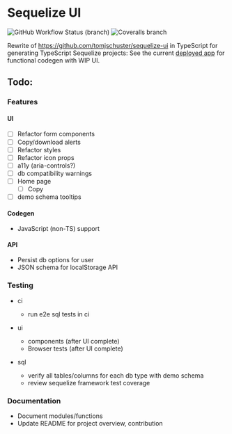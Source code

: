 # Sequelize UI

![GitHub Workflow Status (branch)](https://img.shields.io/github/workflow/status/tomjschuster/sequelize-ui-ts/CI/main)
![Coveralls branch](https://img.shields.io/coveralls/github/tomjschuster/sequelize-ui-ts/main)

Rewrite of https://github.com/tomjschuster/sequelize-ui in TypeScript for generating TypeScript Sequelize projects: See the current [deployed app](https://sequelize-ui-ts.web.app/) for functional codegen with WIP UI.

## Todo:

### Features

#### UI

- [ ] Refactor form components
- [ ] Copy/download alerts
- [ ] Refactor styles
- [ ] Refactor icon props
- [ ] a11y (aria-controls?)
- [ ] db compatibility warnings
- [ ] Home page
  - [ ] Copy
- [ ] demo schema tooltips

#### Codegen

- JavaScript (non-TS) support

#### API

- Persist db options for user
- JSON schema for localStorage API

### Testing

- ci

  - run e2e sql tests in ci

- ui

  - components (after UI complete)
  - Browser tests (after UI complete)

- sql
  - verify all tables/columns for each db type with demo schema
  - review sequelize framework test coverage

### Documentation

- Document modules/functions
- Update README for project overview, contribution
